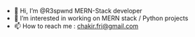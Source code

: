 - 👋 Hi, I’m @R3spwnd MERN-Stack developer 
- 👀 I’m interested in working on MERN stack / Python projects 
- 📫 How to reach me : chakir.fri@gmail.com

<!---
R3spwnd/R3spwnd is a ✨ special ✨ repository because its `README.md` (this file) appears on your GitHub profile.
You can click the Preview link to take a look at your changes.
--->

